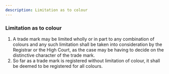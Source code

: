 ```yaml
---
description: Limitation as to colour
---
```


### Limitation as to colour

1. A trade mark may be limited wholly or in part to any combination of colours and any such limitation shall be taken into consideration by the Registrar or the High Court, as the case may be having to decide on the distinctive character of the trade mark.
2. So far as a trade mark is registered without limitation of colour, it shall be deemed to be registered for all colours.
